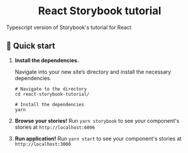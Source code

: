 <h1 align="center">
  React Storybook tutorial
</h1>

Typescript version of Storybook's tutorial for React

## 🚅 Quick start

1.  **Install the dependencies.**

    Navigate into your new site’s directory and install the necessary dependencies.

    ```shell
    # Navigate to the directory
    cd react-storybook-tutorial/

    # Install the dependencies
    yarn
    ```

1.  **Browse your stories!**
    Run `yarn storybook` to see your component's stories at `http://localhost:6006`

1.  **Run application!**
    Run `yarn start` to see your component's stories at `http://localhost:3000`
